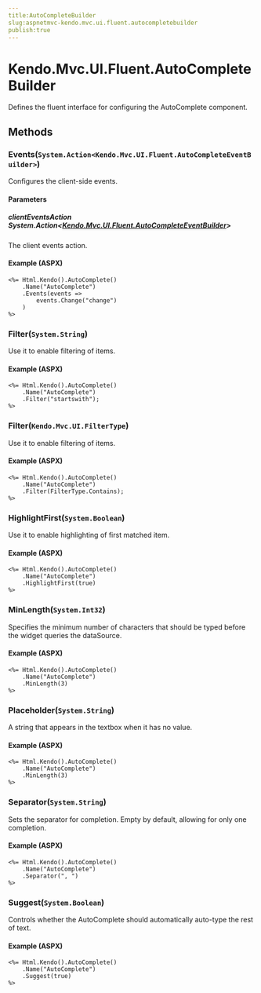 ```yaml
---
title:AutoCompleteBuilder
slug:aspnetmvc-kendo.mvc.ui.fluent.autocompletebuilder
publish:true
---
```


# Kendo.Mvc.UI.Fluent.AutoCompleteBuilder
Defines the fluent interface for configuring the AutoComplete component.



## Methods

### Events(`System.Action<Kendo.Mvc.UI.Fluent.AutoCompleteEventBuilder>`)
Configures the client-side events.


#### Parameters

##### clientEventsAction System.Action<[Kendo.Mvc.UI.Fluent.AutoCompleteEventBuilder](/api/wrappers/aspnet-mvc/Kendo.Mvc.UI.Fluent/AutoCompleteEventBuilder)>
The client events action.




#### Example (ASPX)
    <%= Html.Kendo().AutoComplete()
        .Name("AutoComplete")
        .Events(events =>
            events.Change("change")
        )
    %>


### Filter(`System.String`)
Use it to enable filtering of items.




#### Example (ASPX)
    <%= Html.Kendo().AutoComplete()
        .Name("AutoComplete")
        .Filter("startswith");
    %>


### Filter(`Kendo.Mvc.UI.FilterType`)
Use it to enable filtering of items.




#### Example (ASPX)
    <%= Html.Kendo().AutoComplete()
        .Name("AutoComplete")
        .Filter(FilterType.Contains);
    %>


### HighlightFirst(`System.Boolean`)
Use it to enable highlighting of first matched item.




#### Example (ASPX)
    <%= Html.Kendo().AutoComplete()
        .Name("AutoComplete")
        .HighlightFirst(true)
    %>


### MinLength(`System.Int32`)
Specifies the minimum number of characters that should be typed before the widget queries the dataSource.




#### Example (ASPX)
    <%= Html.Kendo().AutoComplete()
        .Name("AutoComplete")
        .MinLength(3)
    %>


### Placeholder(`System.String`)
A string that appears in the textbox when it has no value.




#### Example (ASPX)
    <%= Html.Kendo().AutoComplete()
        .Name("AutoComplete")
        .MinLength(3)
    %>


### Separator(`System.String`)
Sets the separator for completion. Empty by default, allowing for only one completion.




#### Example (ASPX)
    <%= Html.Kendo().AutoComplete()
        .Name("AutoComplete")
        .Separator(", ")
    %>


### Suggest(`System.Boolean`)
Controls whether the AutoComplete should automatically auto-type the rest of text.




#### Example (ASPX)
    <%= Html.Kendo().AutoComplete()
        .Name("AutoComplete")
        .Suggest(true)
    %>




